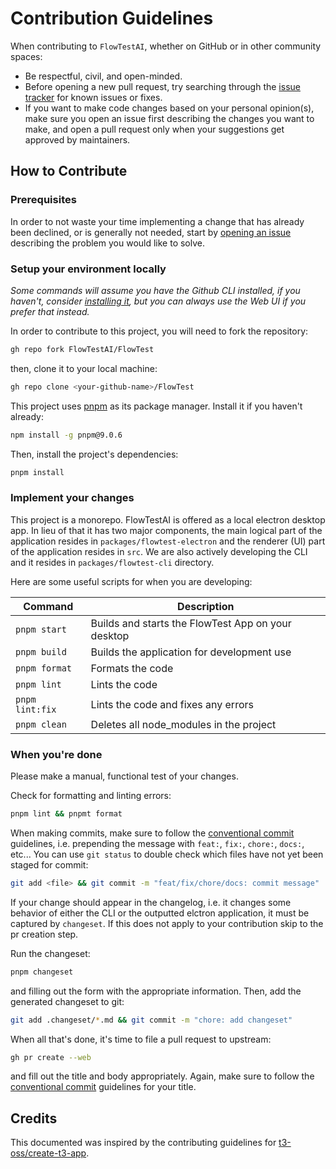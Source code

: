 # Contribution Guidelines

When contributing to `FlowTestAI`, whether on GitHub or in other community spaces:

- Be respectful, civil, and open-minded.
- Before opening a new pull request, try searching through the [issue tracker](https://github.com/FlowTestAI/FlowTest/issues) for known issues or fixes.
- If you want to make code changes based on your personal opinion(s), make sure you open an issue first describing the changes you want to make, and open a pull request only when your suggestions get approved by maintainers.

## How to Contribute

### Prerequisites

In order to not waste your time implementing a change that has already been declined, or is generally not needed, start by [opening an issue](https://github.com/FlowTestAI/FlowTest/issues/new/choose) describing the problem you would like to solve.

### Setup your environment locally

_Some commands will assume you have the Github CLI installed, if you haven't, consider [installing it](https://github.com/cli/cli#installation), but you can always use the Web UI if you prefer that instead._

In order to contribute to this project, you will need to fork the repository:

```bash
gh repo fork FlowTestAI/FlowTest
```

then, clone it to your local machine:

```bash
gh repo clone <your-github-name>/FlowTest
```

This project uses [pnpm](https://pnpm.io) as its package manager. Install it if you haven't already:

```bash
npm install -g pnpm@9.0.6
```

Then, install the project's dependencies:

```bash
pnpm install
```

### Implement your changes

This project is a monorepo. FlowTestAI is offered as a local electron desktop app. In lieu of that it has two major components, the main logical part of the application resides in `packages/flowtest-electron` and the renderer (UI) part of the application resides in `src`. We are also actively developing the CLI and it resides in `packages/flowtest-cli` directory.

Here are some useful scripts for when you are developing:

| Command         | Description                                        |
| --------------- | -------------------------------------------------- |
| `pnpm start`    | Builds and starts the FlowTest App on your desktop |
| `pnpm build`    | Builds the application for development use         |
| `pnpm format`   | Formats the code                                   |
| `pnpm lint`     | Lints the code                                     |
| `pnpm lint:fix` | Lints the code and fixes any errors                |
| `pnpm clean`    | Deletes all node_modules in the project            |

### When you're done

Please make a manual, functional test of your changes.

Check for formatting and linting errors:

```bash
pnpm lint && pnpmt format
```

When making commits, make sure to follow the [conventional commit](https://www.conventionalcommits.org/en/v1.0.0/) guidelines, i.e. prepending the message with `feat:`, `fix:`, `chore:`, `docs:`, etc... You can use `git status` to double check which files have not yet been staged for commit:

```bash
git add <file> && git commit -m "feat/fix/chore/docs: commit message"
```

If your change should appear in the changelog, i.e. it changes some behavior of either the CLI or the outputted elctron application, it must be captured by `changeset`. If this does not apply to your contribution skip to the pr creation step.

Run the changeset:

```bash
pnpm changeset
```

and filling out the form with the appropriate information. Then, add the generated changeset to git:

```bash
git add .changeset/*.md && git commit -m "chore: add changeset"
```

When all that's done, it's time to file a pull request to upstream:

```bash
gh pr create --web
```

and fill out the title and body appropriately. Again, make sure to follow the [conventional commit](https://www.conventionalcommits.org/en/v1.0.0/) guidelines for your title.

## Credits

This documented was inspired by the contributing guidelines for [t3-oss/create-t3-app](https://github.com/t3-oss/create-t3-app/blob/main/CONTRIBUTING.md).

